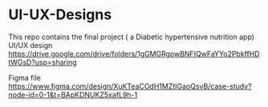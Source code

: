 # UI-UX-Designs
This repo contains the final project ( a Diabetic hypertensive nutrition app) UI/UX design
https://drive.google.com/drive/folders/1gGMGRgowBNFIQwFaYYo2PbkffHDtWGsD?usp=sharing

Figma file
https://www.figma.com/design/XuKTeaCOdH1MZtIGaoQsvB/case-study?node-id=0-1&t=BApKDNUKZ5xafL9h-1

